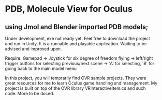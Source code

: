 # PDB, Molecule View for Oculus

## using Jmol and Blender imported PDB models;
Under development, exe not ready yet.
Feel free to download the project and run in Unity. It is a runnable and playable application. Waiting to be advised and improved upon.

Require: Gamepad -> Joystick for six degree of freedom flying
                 -> left/right trigger buttons for selecting previous/next scene
                 -> 'A' for selecting, 'B' for going back to the main model menu
                 
In this project, you will temprarily find OVR sample projects. They were great resources for me to learn Oculus game handling and management. My project is built on top of the OVR library VRInteractiveItem.cs and such code. More to be doced.


      
